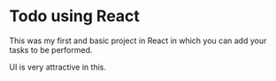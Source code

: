 # Todo using React 

This was my first and basic project in React in which you can add your tasks to be performed.   

UI is very attractive in this.




     


























































 


   
  





 




 





 



 




 














 



















































































